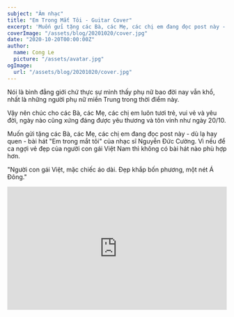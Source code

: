 ```yaml
---
subject: "Âm nhạc"
title: "Em Trong Mắt Tôi - Guitar Cover"
excerpt: 'Muốn gửi tặng các Bà, các Mẹ, các chị em đang đọc post này - dù lạ hay quen - bài hát "Em trong mắt tôi" của nhạc sĩ Nguyễn Đức Cường'
coverImage: "/assets/blog/20201020/cover.jpg"
date: "2020-10-20T00:00:00Z"
author:
  name: Cong Le
  picture: "/assets/avatar.jpg"
ogImage:
  url: "/assets/blog/20201020/cover.jpg"
---
```


Nói là bình đẳng giới chứ thực sự mình thấy phụ nữ bao đời nay vẫn khổ, nhất là những người phụ nữ miền Trung trong thời điểm này.

Vậy nên chúc cho các Bà, các Mẹ, các chị em luôn tươi trẻ, vui vẻ và yêu đời, ngày nào cũng xứng đáng được yêu thương và tôn vinh như ngày 20/10.

Muốn gửi tặng các Bà, các Mẹ, các chị em đang đọc post này - dù lạ hay quen - bài hát "Em trong mắt tôi" của nhạc sĩ Nguyễn Đức Cường. Vì nếu để ca ngợi vẻ đẹp của người con gái Việt Nam thì không có bài hát nào phù hợp hơn.

"Người con gái Việt, mặc chiếc áo dài.
Đẹp khắp bốn phương, một nét Á Đông."

<div class="video-container" style="position: relative; padding-bottom: 56.25%; /* 16:9 ratio */ height: 0; overflow: hidden;">
  <iframe 
    style="position: absolute; top: 0; left: 0; width: 100%; height: 100%;"
    src="https://www.youtube.com/embed/j3MXMDakwkI" 
    frameborder="0" 
    allow="accelerometer; autoplay; clipboard-write; encrypted-media; gyroscope; picture-in-picture; web-share" 
    allowfullscreen>
  </iframe>
</div>
